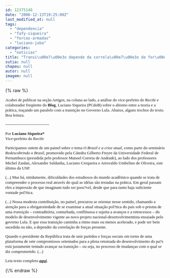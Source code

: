 ```yaml
---
id: 12375148
date: "2006-12-13T19:25:00Z"
last_modified_at: null
tags:
  - "dependencia"
  - "fafy-siqueira"
  - "forcas-armadas"
  - "luciano-juba"
categories:
  - "noticias"
title: "Transi\u00e7\u00e3o depende da correla\u00e7\u00e3o de for\u00e7as presentes, diz Luciano Siqueira"
sutia: null
chapeu: null
autor: null
imagem: null
---
```

{\% raw %}
<p><FONT face=Verdana size=2></p>
<p><P>Acabei de publicar na seção Artigos, na coluna ao lado, a análise do vice-prefeito do Recife e colaborador freqüente do <STRONG>Blog</STRONG>, Luciano Siqueira (PCdoB) sobre o abismo entre a teoria e a prática, traçando um paralelo com a transição no Governo Lula. Abaixo, alguns trechos do texto. Boa leitura.</P></p>
<p><P>--------------------------------</P></p>
<p><P>Por <STRONG>Luciano Siqueira*</STRONG><BR>Vice-prefeito do Recife</P></p>
<p><P>Participamos ontem de um painel sobre o tema <I>O Brasil e a crise atual</I>, como parte do seminário <I>Redescobrindo o Brasil</I>, promovido pela Cátedra Gilberto Freyre da Universidade Federal de Pernambuco (presidida pelo professor Manoel Correia de Andrade), ao lado dos professores Michel Zaidan, Alexandre Saldanha, Luciano Cerqueira e Ariovaldo Umbelino de Oliveira, este último da USP. </P></p>
<p><P>(...) Mas há, nitidamente, dificuldades dos estudiosos do mundo acadêmico quando se trata de compreender o processo real através do qual as idéias são testadas na prática. Em geral passam eles a impressão de que imaginam tudo ser poss?vel, desde que para tanto haja suficiente vontade pol?tica. </P></p>
<p><P>(...) Nossa modesta contribuição, no painel, procurou se orientar nesse sentido, chamando a atenção para a obrigatoriedade de se examinar a atual situação pol?tica do pais sob o prisma de uma <I>transição</I> – contraditória, conturbada, conflituosa e sujeita a avanços e a retrocessos – do modelo de desenvolvimento vigente ao novo projeto nacional-desenvolvimentista ensaiado pelo governo Lula. E que essa transição caminha a ritmo mais ou menos acelerado, e pode ser bem sucedida ou não, a depender da correlação de forças presente. </P></p>
<p><P>Quando o presidente da República trata de unir partidos e forças sociais em torno de uma plataforma de sete compromissos orientados para a plena retomada do desenvolvimento do pa?s está justamente tentado avançar na transição – ou seja, no processo de mudanças com o qual se diz comprometido. (...)</P></p>
<p><P>Leia texto completo <A href=\"https://jc3.uol.com.br/blogs/jc/2006/12/13/not_4123.php\" target=_blank><STRONG><EM>aqui</EM></STRONG></A>.</P></FONT> </p>
{\% endraw %}